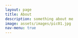 ```yaml
---
layout: page
title: About
description: something about me
image: assets/images/pic01.jpg
nav-menu: true
---
```

